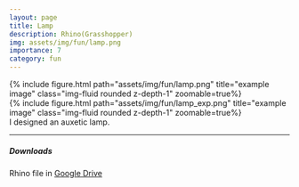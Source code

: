 ```yaml
---
layout: page
title: Lamp
description: Rhino(Grasshopper)
img: assets/img/fun/lamp.png
importance: 7
category: fun
---
```


<div class="row">
    <div class="col-sm mt-3 mt-md-0">
        {% include figure.html path="assets/img/fun/lamp.png" title="example image" class="img-fluid rounded z-depth-1" zoomable=true%}
    </div>   
    <div class="col-sm mt-3 mt-md-0">
        {% include figure.html path="assets/img/fun/lamp_exp.png" title="example image" class="img-fluid rounded z-depth-1" zoomable=true%}
    </div>       
</div>
<div class="caption">
    I designed an auxetic lamp.
</div>

------
##### **Downloads**
Rhino file in [Google Drive](https://drive.google.com/file/d/1Bizf4t-W1gqqr5WFqYZRsDROU1w3K2Ut/view?usp=sharing)